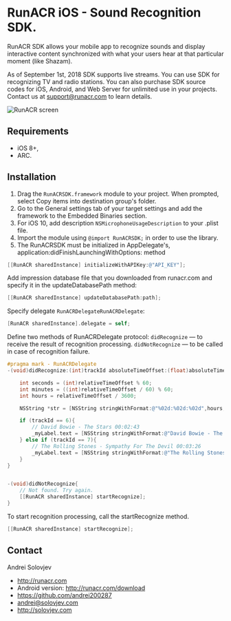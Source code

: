 # RunACR iOS - Sound Recognition SDK.

RunACR SDK allows your mobile app to recognize sounds and display interactive content synchronized with what your users hear at that particular moment (like Shazam).

As of September 1st, 2018 SDK supports live streams. You can use SDK for recognizing TV and radio stations. You can also purchase SDK source codes for iOS, Android, and Web Server for unlimited use in your projects. Contact us at support@runacr.com to learn details.

![RunACR screen](http://runacr.com/images/2screen.png "RunACR")



## Requirements

- iOS 8+,
- ARC.

## Installation

1. Drag the `RunACRSDK.framework` module to your project. When prompted, select Copy items into destination group's folder.  
2. Go to the General settings tab of your target settings and add the framework to the Embedded Binaries section. 
3. For iOS 10, add description `NSMicrophoneUsageDescription` to your .plist file. 
4. Import the module using `@import RunACRSDK;` in order to use the library. 
5. The RunACRSDK must be initialized in AppDelegate's, application:didFinishLaunchingWithOptions: method 
``` objective-c
[[RunACR sharedInstance] initializeWithAPIKey:@"API_KEY"];
```
Add impression database file that you downloaded from runacr.com and specify it in the updateDatabasePath method:
``` objective-c
[[RunACR sharedInstance] updateDatabasePath:path];
```
Specify delegate `RunACRDelegateRunACRDelegate`:
``` objective-c
[RunACR sharedInstance].delegate = self;
```
Define two methods of RunACRDelegate protocol: 
`didRecognize` — to receive the result of recognition processing. 
`didNotRecognize` — to be called in case of recognition failure.
``` objective-c
#pragma mark - RunACRDelegate
-(void)didRecognize:(int)trackId absoluteTimeOffset:(float)absoluteTimeOffset relativeTimeOffset:(float)relativeTimeOffset{

    int seconds = (int)relativeTimeOffset % 60;
    int minutes = ((int)relativeTimeOffset / 60) % 60;
    int hours = relativeTimeOffset / 3600;

    NSString *str = [NSString stringWithFormat:@"%02d:%02d:%02d",hours, minutes, seconds];

    if (trackId == 6){
        // David Bowie - The Stars 00:02:43
        _myLabel.text = [NSString stringWithFormat:@"David Bowie - The Stars %@",str];
    } else if (trackId == 7){
        // The Rolling Stones - Sympathy For The Devil 00:03:26
        _myLabel.text = [NSString stringWithFormat:@"The Rolling Stones - Sympathy For The Devil %@",str];
    }
}


-(void)didNotRecognize{
    // Not found. Try again.
    [[RunACR sharedInstance] startRecognize];
}
```
To start recognition processing, call the startRecognize method.
``` objective-c
[[RunACR sharedInstance] startRecognize];
```


## Contact

Andrei Solovjev

- http://runacr.com
- Android version: http://runacr.com/download
- https://github.com/andrei200287
- andrei@solovjev.com
- http://solovjev.com
